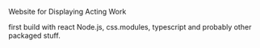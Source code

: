 Website for Displaying Acting Work


first build with react Node.js, css.modules, typescript and probably other packaged stuff. 
